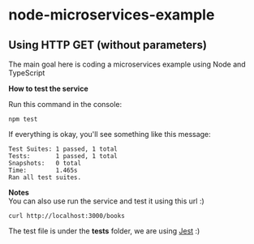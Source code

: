 # node-microservices-example
Using HTTP GET (without parameters)
---
The main goal here is coding a microservices example using Node and TypeScript

**How to test the service** </br>

Run this command in the console:
```
npm test
```

If everything is okay, you'll see something like this message:
```
Test Suites: 1 passed, 1 total
Tests:       1 passed, 1 total
Snapshots:   0 total
Time:        1.465s
Ran all test suites.
````

**Notes** </br>
You can also use run the service and test it using this url :)

```
curl http://localhost:3000/books
```

The test file is under the **tests** folder, we are using [Jest](https://jestjs.io/en/) :)